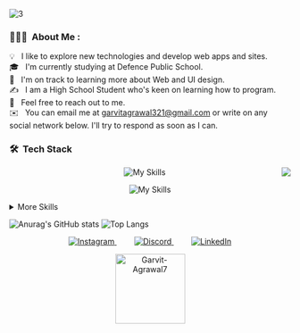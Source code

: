 ![3](https://github.com/Garvit-Agrawal7/Garvit-Agrawal7/assets/134291696/440aafe0-7cda-4fcd-a127-18e271dc7015)

### 👨🏻‍💻 &nbsp;About Me :

💡 &nbsp; I like to explore new technologies and develop web apps and sites.  
🎓 &nbsp; I'm currently studying at Defence Public School.\
🌱 &nbsp; I'm on track to learning more about Web and UI design.\
✍️ &nbsp; I am a High School Student who's keen on learning how to program.\
💬 &nbsp; Feel free to reach out to me.\
✉️ &nbsp; You can email me at garvitagrawal321@gmail.com or write on any social network below. I'll try to respond as soon as I can.

### 🛠 &nbsp;Tech Stack
<img src="https://raw.githubusercontent.com/vitasha10/vitasha10/master/assets/Night-Coding.gif" align="right"/>

<p align="center">
  <img src="https://skillicons.dev/icons?i=js,python,java,c,react,nodejs,nextjs,express,jquery" alt="My Skills">
</p>


<p align="center">
  <img src="https://skillicons.dev/icons?i=flask,selenium,bootstrap,mysql,sqlite,mongodb,html,css" alt="My Skills">
</p>




<details>
<summary>More Skills</summary>


![My Skills](https://skillicons.dev/icons?i=vscode,replit,git,github,heroku,powershell,bash)


![PyCharm](https://img.shields.io/badge/PyCharm-000000.svg?style=for-the-badge&logo=PyCharm&logoColor=white)&nbsp;
![WebStorm](https://img.shields.io/badge/WebStorm-000000.svg?style=for-the-badge&logo=WebStorm&logoColor=white)&nbsp;
![CLion](https://img.shields.io/badge/CLion-000000.svg?style=for-the-badge&logo=CLion&logoColor=white)&nbsp;
![npm](https://img.shields.io/badge/npm-CB3837?style=for-the-badge&logo=npm&logoColor=white)


</details>

![Anurag's GitHub stats](https://github-readme-stats.vercel.app/api?username=garvit-agrawal7&hide=contribs,prs&theme=transparent)
![Top Langs](https://github-readme-stats.vercel.app/api/top-langs/?username=garvit-agrawal7&layout=compact&theme=transparent)


<p align="center">
  <a href="https://www.instagram.com/garvit_agrawal1" target="_blank">
    <img src="https://skillicons.dev/icons?i=instagram" alt="Instagram">
  </a>&nbsp;&nbsp;&nbsp;&nbsp;&nbsp;&nbsp;&nbsp;
  <a href="https://discord.com/users/garvit_agrawal7" target="_blank">
    <img src="https://skillicons.dev/icons?i=discord" alt="Discord">
  </a>&nbsp;&nbsp;&nbsp;&nbsp;&nbsp;&nbsp;&nbsp;
  <a href="https://www.linkedin.com/in/garvit-agrawal-628355291" target="_blank">
    <img src="https://skillicons.dev/icons?i=linkedin" alt="LinkedIn">
  </a>
</p>





<p align="center"> <img width="125px" src="https://komarev.com/ghpvc/?username=Garvit-Agrawal7&label=Profile%20visits&color=0e75b6&style=flat" alt="Garvit-Agrawal7" /> </p> 

